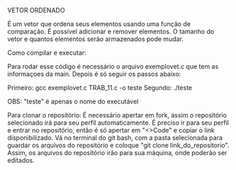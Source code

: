 VETOR ORDENADO

É um vetor que ordena seus elementos usando uma função de comparação. É possível adicionar e remover elementos. O tamanho do vetor e quantos elementos serão armazenados pode mudar.

Como compilar e executar:

Para rodar esse código é necessário o arquivo exemplovet.c que tem as informaçoes da main. Depois é só seguir os passos abaixo:

Primeiro: gcc exemplovet.c TRAB_11.c -o teste
Segundo: ./teste

OBS: "teste" é apenas o nome do executável

Para clonar o repositório:
É necessário apertar em fork, assim o repositório selecionado irá para seu perfil automaticamente. É preciso ir para seu perfil e entrar no repositório, então é só apertar em "<>Code" e copiar o link disponibilizado. Vá no terminal do git bash, com a pasta selecionada para guardar os arquivos do repositório e coloque "git clone link_do_repositorio". 
Assim, os arquivos do repositório irão para sua máquina, onde poderão ser editados.  
